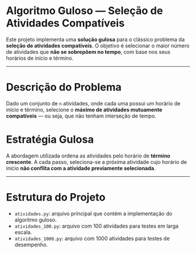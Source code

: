 # Algoritmo Guloso — Seleção de Atividades Compatíveis

Este projeto implementa uma **solução gulosa** para o clássico problema da **seleção de atividades compatíveis**. O objetivo é selecionar o maior número de atividades que **não se sobrepõem no tempo**, com base nos seus horários de início e término.

---

# Descrição do Problema

Dado um conjunto de `n` atividades, onde cada uma possui um horário de início e término, selecione o **máximo de atividades mutuamente compatíveis** — ou seja, que não tenham interseção de tempo.

# Estratégia Gulosa

A abordagem utilizada ordena as atividades pelo horário de **término crescente**. A cada passo, seleciona-se a próxima atividade cujo horário de início **não conflita com a atividade previamente selecionada**.

---

# Estrutura do Projeto

- `atividades.py`: arquivo principal que contém a implementação do algoritmo guloso.
- `atividades_100.py`: arquivo com 100 atividades para testes em larga escala.
- `atividades_1000.py`: arquivo com 1000 atividades para testes de desempenho.
